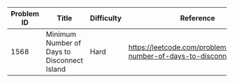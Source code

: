 | Problem ID | Title | Difficulty | Reference
| --- | --- | --- | ---
| 1568 | Minimum Number of Days to Disconnect Island | Hard | https://leetcode.com/problems/minimum-number-of-days-to-disconnect-island/
